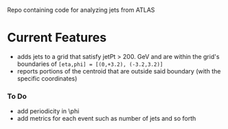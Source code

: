 Repo containing code for analyzing jets from ATLAS

Current Features
====================

- adds jets to a grid that satisfy jetPt > 200. GeV and are within the grid's boundaries of `[eta,phi] = [(0,+3.2), (-3.2,3.2)]`
- reports portions of the centroid that are outside said boundary (with the specific coordinates)

### To Do

- add periodicity in \phi
- add metrics for each event such as number of jets and so forth
